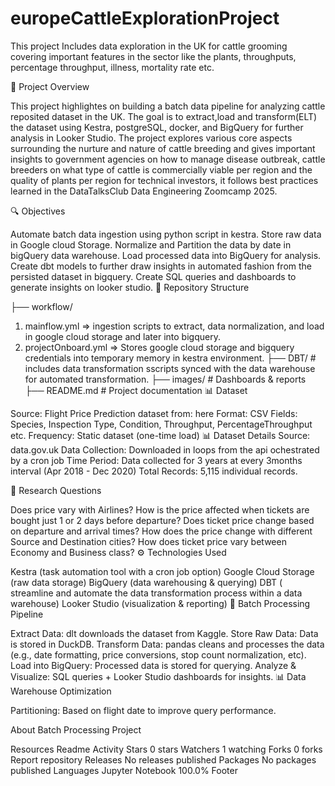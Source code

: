 # europeCattleExplorationProject

This project Includes data exploration in the UK for cattle grooming covering important features in the sector like the plants, throughputs, percentage throughput, illness, mortality rate etc.

📌 Project Overview

This project highlightes on building a batch data pipeline for analyzing cattle reposited dataset in the UK. The goal is to extract,load  and transform(ELT) the dataset using Kestra, postgreSQL, docker, and BigQuery for further analysis in Looker Studio. The project explores various core aspects surrounding the nurture and nature of cattle breeding and gives important insights to government agencies on how to manage disease outbreak, cattle breeders on what type of cattle is commercially viable per region and the quality of plants per region for technical investors, it follows best practices learned in the DataTalksClub Data Engineering Zoomcamp 2025.

🔍 Objectives

Automate batch data ingestion using python script in kestra.
Store raw data in Google cloud Storage.
Normalize and Partition the data by date in bigQuery data warehouse.
Load processed data into BigQuery for analysis.
Create dbt models to further draw insights in automated fashion from the persisted dataset in bigquery.
Create SQL queries and dashboards to generate insights on looker studio.
📂 Repository Structure

├── workflow/
1. mainflow.yml => ingestion scripts to extract, data normalization, and load in google cloud storage and later into bigquery.
2. projectOnboard.yml => Stores google cloud storage and bigquery credentials into temporary memory in kestra environment.
├── DBT/ # includes data transformation sscripts synced with the data warehouse for automated transformation.
├── images/ # Dashboards & reports
├── README.md # Project documentation
📊 Dataset

Source: Flight Price Prediction dataset from: here
Format: CSV
Fields: Species, Inspection Type, Condition, Throughput, PercentageThroughput etc.
Frequency: Static dataset (one-time load) 📊 Dataset Details
Source: data.gov.uk
Data Collection: Downloaded in loops from the api ochestrated by a cron job
Time Period: Data collected for 3 years at every 3months interval (Apr 2018 - Dec 2020)
Total Records: 5,115 individual records.

🔬 Research Questions

Does price vary with Airlines?
How is the price affected when tickets are bought just 1 or 2 days before departure?
Does ticket price change based on departure and arrival times?
How does the price change with different Source and Destination cities?
How does ticket price vary between Economy and Business class?
⚙️ Technologies Used

Kestra (task automation tool with a cron job option)
Google Cloud Storage (raw data storage)
BigQuery (data warehousing & querying)
DBT ( streamline and automate the data transformation process within a data warehouse)
Looker Studio (visualization & reporting)
🔄 Batch Processing Pipeline

Extract Data: dlt downloads the dataset from Kaggle.
Store Raw Data: Data is stored in DuckDB.
Transform Data: pandas cleans and processes the data (e.g., date formatting, price conversions, stop count normalization, etc).
Load into BigQuery: Processed data is stored for querying.
Analyze & Visualize: SQL queries + Looker Studio dashboards for insights.
📊 Data Warehouse Optimization

Partitioning: Based on flight date to improve query performance.

About
Batch Processing Project

Resources
 Readme
 Activity
Stars
 0 stars
Watchers
 1 watching
Forks
 0 forks
Report repository
Releases
No releases published
Packages
No packages published
Languages
Jupyter Notebook
100.0%
Footer
